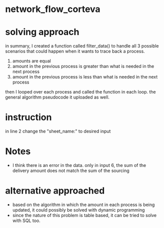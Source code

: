 # network_flow_corteva
# solving approach
in summary, I created a function called filter_data() to handle all 3 possible scenarios that could happen when it wants to trace back a process. 
1. amounts are equal
2. amount in the previous process is greater than what is needed in the next process
3. amount in the previous process is less than what is needed in the next process

then I looped over each process and called the function in each loop. the general algorithm pseudocode it uploaded as well.


# instruction
in line 2 change the "sheet_name:" to desired input

# Notes
- I think there is an error in the data. only in input 6, the sum of the delivery amount does not match the sum of the sourcing

# alternative approached
- based on the algorithm in which the amount in each process is being updated, it could possibly be solved with dynamic programming
- since the nature of this problem is table based, it can be tried to solve with SQL too.
